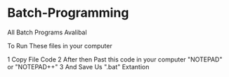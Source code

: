 # Batch-Programming
All Batch Programs Avalibal

To Run These files in your computer 

1 Copy File Code 
2 After then Past this code in your computer "NOTEPAD" or "NOTEPAD++"
3 And Save Us ".bat" Extantion 
